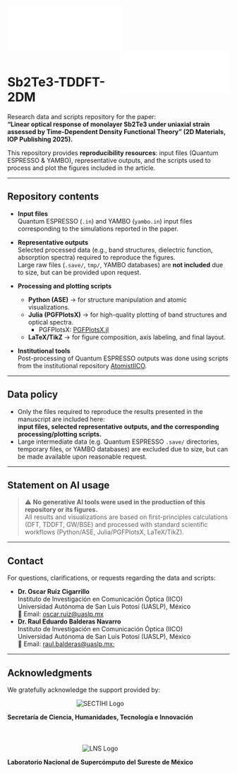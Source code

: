<img align="left" src="https://github.com/NanophotonIICOs/.github/blob/main/profile/images/Escudo.png">
<img align="right" src="https://github.com/NanophotonIICOs/.github/blob/main/profile/images/uaslp-1.png">
<br><br><br><br><br><br>

# Sb2Te3-TDDFT-2DM  

Research data and scripts repository for the paper:  
**“Linear optical response of monolayer Sb2Te3 under uniaxial strain assessed by Time-Dependent Density Functional Theory” (2D Materials, IOP Publishing 2025).**  

This repository provides **reproducibility resources**: input files (Quantum ESPRESSO & YAMBO), representative outputs, and the scripts used to process and plot the figures included in the article.  

---

## Repository contents  

- **Input files**  
  Quantum ESPRESSO (`.in`) and YAMBO (`yambo.in`) input files corresponding to the simulations reported in the paper.  

- **Representative outputs**  
  Selected processed data (e.g., band structures, dielectric function, absorption spectra) required to reproduce the figures.  
  Large raw files (`.save/`, `tmp/`, YAMBO databases) are **not included** due to size, but can be provided upon request.  

- **Processing and plotting scripts**  
  - **Python (ASE)** &#8594; for structure manipulation and atomic visualizations.  
  - **Julia (PGFPlotsX)** &#8594; for high-quality plotting of band structures and optical spectra.  
    - PGFPlotsX: [PGFPlotsX.jl](https://kristofferc.github.io/PGFPlotsX.jl/stable/)  
  - **LaTeX/TikZ** &#8594; for figure composition, axis labeling, and final layout.  

- **Institutional tools**  
  Post-processing of Quantum ESPRESSO outputs was done using scripts from the institutional repository [AtomistIICO](https://github.com/NanophotonIICOs/AtomistIICO).  

---


## Data policy  

- Only the files required to reproduce the results presented in the manuscript are included here:  
**input files, selected representative outputs, and the corresponding processing/plotting scripts.**  
- Large intermediate data (e.g. Quantum ESPRESSO `.save/` directories, temporary files, or YAMBO databases) are excluded due to size, but can be made available upon reasonable request.

---

## Statement on AI usage  

> ⚠️ **No generative AI tools were used in the production of this repository or its figures.**  
> All results and visualizations are based on first-principles calculations (DFT, TDDFT, GW/BSE) and processed with standard scientific workflows (Python/ASE, Julia/PGFPlotsX, LaTeX/TikZ).  

---

## Contact  

For questions, clarifications, or requests regarding the data and scripts:  

- **Dr. Oscar Ruiz Cigarrillo**  
  Instituto de Investigación en Comunicación Óptica (IICO)  
  Universidad Autónoma de San Luis Potosí (UASLP), México  
  📧 Email: [oscar.ruiz@uaslp.mx](mailto:oscar.ruiz@uaslp.mx)  
- **Dr. Raul Eduardo Balderas Navarro**  
  Instituto de Investigación en Comunicación Óptica (IICO)  
  Universidad Autónoma de San Luis Potosí (UASLP), México  
  📧 Email: [raul.balderas@uaslp.mx;](mailto:raul.balderas@uaslp.mx;)  

---

<h2>Acknowledgments</h2>

<p>We gratefully acknowledge the support provided by:</p>

<div style="display: flex; align-items: center; gap: 40px; flex-wrap: wrap;">
  <div style="text-align: center;">
    <img src="https://secihti.mx/wp-content/uploads/2024/12/logotipo_SCyT_color_803x97px_v02.svg" alt="SECTIHI Logo" style="height: 80px;">
    <p><strong>Secretaría de Ciencia, Humanidades, Tecnología e Innovación</strong></p>
  </div>
  
  <div style="text-align: center;">
    <img src="http://registro.lnsa.buap.mx/imagenes/LNS.png" alt="LNS Logo" style="height: 80px;">
    <p><strong>Laboratorio Nacional de Supercómputo del Sureste de México</strong></p>
  </div>
</div>

